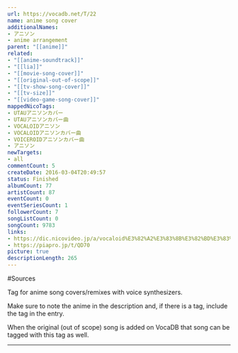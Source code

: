 ```yaml
---
url: https://vocadb.net/T/22
name: anime song cover
additionalNames: 
- アニソン
- anime arrangement
parent: "[[anime]]"
related:
- "[[anime-soundtrack]]"
- "[[lia]]"
- "[[movie-song-cover]]"
- "[[original-out-of-scope]]"
- "[[tv-show-song-cover]]"
- "[[tv-size]]"
- "[[video-game-song-cover]]"
mappedNicoTags:
- UTAUアニソンカバー
- UTAUアニソンカバー曲
- VOCALOIDアニソン
- VOCALOIDアニソンカバー曲
- VOICEROIDアニソンカバー曲
- アニソン
newTargets:
- all
commentCount: 5
createDate: 2016-03-04T20:49:57
status: Finished
albumCount: 77
artistCount: 87
eventCount: 0
eventSeriesCount: 1
followerCount: 7
songListCount: 0
songCount: 9783
links: 
- https://dic.nicovideo.jp/a/vocaloid%E3%82%A2%E3%83%8B%E3%82%BD%E3%83%B3
- https://piapro.jp/t/QD70
picture: true
descriptionLength: 265
---
```


#Sources

Tag for anime song covers/remixes with voice synthesizers.

Make sure to note the anime in the description and, if there is a tag, include the tag in the entry.

When the original (out of scope) song is added on VocaDB that song can be tagged with this tag as well.

---

